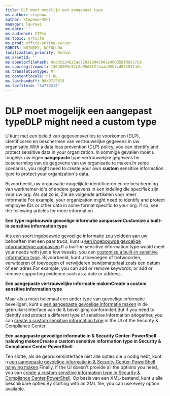 ```yaml
---
title: DLP moet mogelijk een aangepast type
ms.author: stephow
author: stephow-MSFT
manager: laurawi
ms.date: ''
ms.audience: ITPro
ms.topic: article
ms.prod: office-online-server
ROBOTS: NOINDEX, NOFOLLOW
localization_priority: Normal
ms.assetid: ''
ms.openlocfilehash: 0ccdc524625ac76031004300a2406d5bfddcc759
ms.sourcegitcommit: 136b8209c52c2a05d0f2fdaab93b2cd92253fa2c
ms.translationtype: MT
ms.contentlocale: nl-NL
ms.lasthandoff: 06/07/2019
ms.locfileid: "34770312"
---
```

# <a name="dlp-might-need-a-custom-type"></a><span data-ttu-id="4bd16-102">DLP moet mogelijk een aangepast type</span><span class="sxs-lookup"><span data-stu-id="4bd16-102">DLP might need a custom type</span></span>

<span data-ttu-id="4bd16-103">U kunt met een beleid van gegevensverlies te voorkomen (DLP), identificeren en beschermen van vertrouwelijke gegevens in uw organisatie.</span><span class="sxs-lookup"><span data-stu-id="4bd16-103">With a data loss prevention (DLP) policy, you can identify and protect sensitive data in your organization.</span></span> <span data-ttu-id="4bd16-104">In sommige gevallen moet u mogelijk uw eigen **aangepaste** type vertrouwelijke gegevens ter bescherming van de gegevens van uw organisatie te maken.</span><span class="sxs-lookup"><span data-stu-id="4bd16-104">In some scenarios, you might need to create your own **custom** sensitive information type to protect your organization's data.</span></span>

<span data-ttu-id="4bd16-105">Bijvoorbeeld, uw organisatie mogelijk te identificeren en de bescherming van werknemer-id's of andere gegevens in een indeling die specifiek zijn voor uw org. Als dat zo is, Zie de volgende artikelen voor meer informatie.</span><span class="sxs-lookup"><span data-stu-id="4bd16-105">For example, your organization might need to identify and protect employee IDs or other data in some format specific to your org. If so, see the following articles for more information.</span></span> 
  
 <span data-ttu-id="4bd16-106">**Een type ingebouwde gevoelige informatie aanpassen**</span><span class="sxs-lookup"><span data-stu-id="4bd16-106">**Customize a built-in sensitive information type**</span></span>
  
<span data-ttu-id="4bd16-107">Als een soort ingebouwde gevoelige informatie zou voldoen aan uw behoeften met een paar trucs, kunt u [een ingebouwde gevoelige informatietype aanpassen](https://docs.microsoft.com/office365/securitycompliance/customize-a-built-in-sensitive-information-type).</span><span class="sxs-lookup"><span data-stu-id="4bd16-107">If a built-in sensitive information type would meet your needs with just a few tweaks, you can [customize a built-in sensitive information type](https://docs.microsoft.com/office365/securitycompliance/customize-a-built-in-sensitive-information-type).</span></span> <span data-ttu-id="4bd16-108">Bijvoorbeeld, kunt u toevoegen of trefwoorden, verwijderen of toevoegen of verwijderen bewijsmateriaal zoals een datum of een adres.</span><span class="sxs-lookup"><span data-stu-id="4bd16-108">For example, you can add or remove keywords, or add or remove supporting evidence such as a date or address.</span></span>
  
 <span data-ttu-id="4bd16-109">**Een aangepaste vertrouwelijke informatie maken**</span><span class="sxs-lookup"><span data-stu-id="4bd16-109">**Create a custom sensitive information type**</span></span>
  
<span data-ttu-id="4bd16-110">Maar als u moet helemaal een ander type van gevoelige informatie beveiligen, kunt u [een aangepaste gevoelige informatie maken](https://docs.microsoft.com/office365/securitycompliance/create-a-custom-sensitive-information-type) in de gebruikersinterface van de & beveiliging conformiteit.</span><span class="sxs-lookup"><span data-stu-id="4bd16-110">But if you need to identify and protect a different type of sensitive information altogether, you can [create a custom sensitive information type](https://docs.microsoft.com/office365/securitycompliance/create-a-custom-sensitive-information-type) in the UI of the Security & Compliance Center.</span></span> 
  
<span data-ttu-id="4bd16-111">**Een aangepaste gevoelige informatie in & Security Center-PowerShell naleving maken**</span><span class="sxs-lookup"><span data-stu-id="4bd16-111">**Create a custom sensitive information type in Security & Compliance Center PowerShell**</span></span>

<span data-ttu-id="4bd16-112">Ten slotte, als de gebruikersinterface niet alle opties die u nodig hebt, kunt u [een aangepaste gevoelige informatie in & Security Center-PowerShell naleving maken](https://docs.microsoft.com/office365/securitycompliance/create-a-custom-sensitive-information-type-in-scc-powershell).</span><span class="sxs-lookup"><span data-stu-id="4bd16-112">Finally, if the UI doesn't provide all the options you need, you can [create a custom sensitive information type in Security & Compliance Center PowerShell](https://docs.microsoft.com/office365/securitycompliance/create-a-custom-sensitive-information-type-in-scc-powershell).</span></span> <span data-ttu-id="4bd16-113">Op basis van een XML-bestand, kunt u alle beschikbare opties.</span><span class="sxs-lookup"><span data-stu-id="4bd16-113">By starting with an XML file, you can use every option available.</span></span>

    
